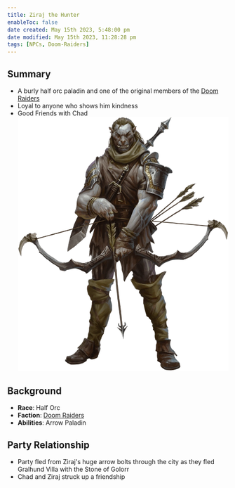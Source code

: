 ```yaml
---
title: Ziraj the Hunter
enableToc: false
date created: May 15th 2023, 5:48:00 pm
date modified: May 15th 2023, 11:28:28 pm
tags: [NPCs, Doom-Raiders]
---
```

## Summary
- A burly half orc paladin and one of the original members of the [Doom Raiders](content/Doom%20Raiders.md)
- Loyal to anyone who shows him kindness
- Good Friends with Chad
![](attachments/Ziraj.png)

## Background
- **Race**: Half Orc
- **Faction**: [Doom Raiders](content/Doom%20Raiders.md)
- **Abilities**: Arrow Paladin

## Party Relationship
- Party fled from Ziraj's huge arrow bolts through the city as they fled Gralhund Villa with the Stone of Golorr
- Chad and Ziraj struck up a friendship
